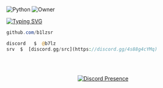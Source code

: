 
![Python](https://img.shields.io/badge/-Python-3776AB?style=for-the-badge&logo=python&logoColor=white)
![Owner](https://img.shields.io/badge/-Owner-blue?style=for-the-badge)

[![Typing SVG](https://readme-typing-svg.herokuapp.com?font=Silkscreen&duration=8000&pause=&color=F7F7F7&random=true&width=435&lines=srcf+%7C+Bio-Link)](https://git.io/typing-svg)




```powershell
github.com/b1lzsr
```
```php
discord   $  @b7lz
srv  $  [discord.gg/src](https://discord.gg/4s88g4cYMq)
```
## 
&zwnj;
&zwnj;

<div align="center">

[![Discord Presence](https://lanyard.kyrie25.me/api/1177497949601812512?gradient=FFFFFF-EFEFEF-CCCCCC-AAAAAA&waveColor=000000&waveSpotifyColor=000000&animationDuration=4s&showBanner=true&imgStyle=square&imgBorderRadius=100px&nameColor=FFFFFF)](https://discord.com/users/1231182903355117599)
</div>
